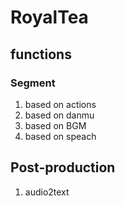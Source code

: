 # RoyalTea

## functions
### Segment
<ol>
  <li>based on actions</li>
  <li>based on danmu</li>
  <li>based on BGM</li>
  <li>based on speach</li>
</ol>

## Post-production
<ol>
  <li>audio2text</li>
</ol>
